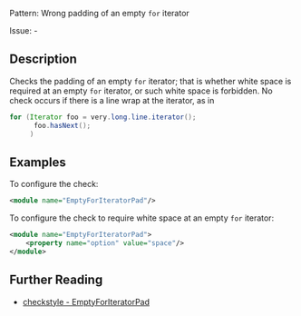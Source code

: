 Pattern: Wrong padding of an empty `for` iterator

Issue: -

## Description

Checks the padding of an empty `for` iterator; that is whether white space is required at an empty `for` iterator, or such white space is forbidden. No check occurs if there is a line wrap at the iterator, as in 


```java
for (Iterator foo = very.long.line.iterator();
      foo.hasNext();
     )
```
        

## Examples

To configure the check: 


```xml
<module name="EmptyForIteratorPad"/>
```
        

To configure the check to require white space at an empty `for` iterator: 


```xml
<module name="EmptyForIteratorPad">
    <property name="option" value="space"/>
</module>
```

## Further Reading

* [checkstyle - EmptyForIteratorPad](https://checkstyle.sourceforge.io/checks/whitespace/emptyforiteratorpad.html#EmptyForIteratorPad)
